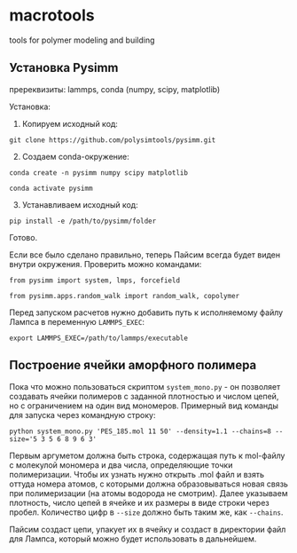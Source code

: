# macrotools
tools for polymer modeling and building


## Установка Pysimm
пререквизиты: lammps, conda (numpy, scipy, matplotlib)

Установка:

1. Копируем исходный код:

`git clone https://github.com/polysimtools/pysimm.git`

2. Создаем conda-окружение:

`conda create -n pysimm numpy scipy matplotlib`

`conda activate pysimm`

3. Устанавливаем исходный код:

`pip install -e /path/to/pysimm/folder`

Готово.

Если все было сделано правильно, теперь Пайсим всегда будет виден внутри окружения. Проверить можно командами:

`from pysimm import system, lmps, forcefield`

`from pysimm.apps.random_walk import random_walk, copolymer`

Перед запуском расчетов нужно добавить путь к исполняемому файлу Лампса в переменную `LAMMPS_EXEC`:

`export LAMMPS_EXEC=/path/to/lammps/executable`

## Построение ячейки аморфного полимера

Пока что можно пользоваться скриптом `system_mono.py` - он позволяет создавать ячейки полимеров с заданной плотностью и числом цепей, но 
с ограничением на один вид мономеров. Примерный вид команды для запуска через командную строку:

`python system_mono.py 'PES_185.mol 11 50' --density=1.1 --chains=8 --size='5 3 5 6 8 9 6 3'`

Первым аргуметом должна быть строка, содержащая путь к mol-файлу с молекулой мономера и два числа, определяющие точки полимеризации. 
Чтобы их узнать нужно открыть .mol файл и взять оттуда номера атомов, с которыми должна образовываться новая связь при полимеризации (на атомы водорода не смотрим). 
Далее указываем плотность, число цепей в ячейке и их размеры в виде строки через пробел. Количество цифр в `--size` должно быть таким же, как `--chains`.

Пайсим создаст цепи, упакует их в ячейку и создаст в директории файл для Лампса, который можно будет использовать в дальнейшем.
